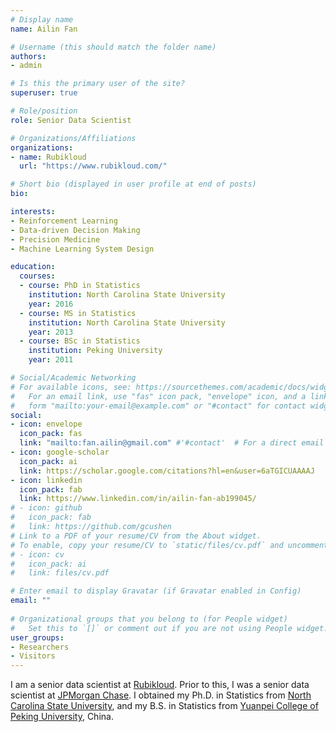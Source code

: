 ```yaml
---
# Display name
name: Ailin Fan

# Username (this should match the folder name)
authors:
- admin

# Is this the primary user of the site?
superuser: true

# Role/position
role: Senior Data Scientist

# Organizations/Affiliations
organizations:
- name: Rubikloud
  url: "https://www.rubikloud.com/"

# Short bio (displayed in user profile at end of posts)
bio: 

interests:
- Reinforcement Learning
- Data-driven Decision Making
- Precision Medicine
- Machine Learning System Design

education:
  courses:
  - course: PhD in Statistics
    institution: North Carolina State University
    year: 2016
  - course: MS in Statistics
    institution: North Carolina State University
    year: 2013
  - course: BSc in Statistics
    institution: Peking University
    year: 2011

# Social/Academic Networking
# For available icons, see: https://sourcethemes.com/academic/docs/widgets/#icons
#   For an email link, use "fas" icon pack, "envelope" icon, and a link in the
#   form "mailto:your-email@example.com" or "#contact" for contact widget.
social:
- icon: envelope
  icon_pack: fas
  link: "mailto:fan.ailin@gmail.com" #'#contact'  # For a direct email link, use "mailto:test@example.org".
- icon: google-scholar
  icon_pack: ai
  link: https://scholar.google.com/citations?hl=en&user=6aTGICUAAAAJ
- icon: linkedin
  icon_pack: fab
  link: https://www.linkedin.com/in/ailin-fan-ab199045/
# - icon: github
#   icon_pack: fab
#   link: https://github.com/gcushen
# Link to a PDF of your resume/CV from the About widget.
# To enable, copy your resume/CV to `static/files/cv.pdf` and uncomment the lines below.  
# - icon: cv
#   icon_pack: ai
#   link: files/cv.pdf

# Enter email to display Gravatar (if Gravatar enabled in Config)
email: ""
  
# Organizational groups that you belong to (for People widget)
#   Set this to `[]` or comment out if you are not using People widget.  
user_groups:
- Researchers
- Visitors
---
```


I am a senior data scientist at [Rubikloud](https://rubikloud.com/). Prior to this, I was a senior data scientist at [JPMorgan Chase](https://www.jpmorganchase.com/). I obtained my Ph.D. in Statistics from [North Carolina State University](https://statistics.sciences.ncsu.edu/), and my B.S. in Statistics from [Yuanpei College of Peking University](https://en.wikipedia.org/wiki/Yuanpei_College), China.

